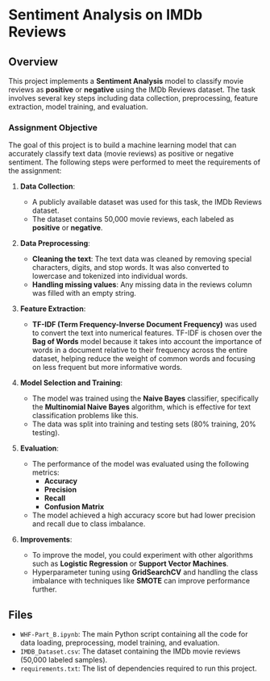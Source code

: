 # Sentiment Analysis on IMDb Reviews

## Overview

This project implements a **Sentiment Analysis** model to classify movie reviews as **positive** or **negative** using the IMDb Reviews dataset. The task involves several key steps including data collection, preprocessing, feature extraction, model training, and evaluation.

### Assignment Objective
The goal of this project is to build a machine learning model that can accurately classify text data (movie reviews) as positive or negative sentiment. The following steps were performed to meet the requirements of the assignment:

1. **Data Collection**:
   - A publicly available dataset was used for this task, the IMDb Reviews dataset.
   - The dataset contains 50,000 movie reviews, each labeled as **positive** or **negative**.

2. **Data Preprocessing**:
   - **Cleaning the text**: The text data was cleaned by removing special characters, digits, and stop words. It was also converted to lowercase and tokenized into individual words.
   - **Handling missing values**: Any missing data in the reviews column was filled with an empty string.

3. **Feature Extraction**:
   - **TF-IDF (Term Frequency-Inverse Document Frequency)** was used to convert the text into numerical features. TF-IDF is chosen over the **Bag of Words** model because it takes into account the importance of words in a document relative to their frequency across the entire dataset, helping reduce the weight of common words and focusing on less frequent but more informative words.

4. **Model Selection and Training**:
   - The model was trained using the **Naive Bayes** classifier, specifically the **Multinomial Naive Bayes** algorithm, which is effective for text classification problems like this.
   - The data was split into training and testing sets (80% training, 20% testing).

5. **Evaluation**:
   - The performance of the model was evaluated using the following metrics:
     - **Accuracy**
     - **Precision**
     - **Recall**
     - **Confusion Matrix**
   - The model achieved a high accuracy score but had lower precision and recall due to class imbalance.

6. **Improvements**:
   - To improve the model, you could experiment with other algorithms such as **Logistic Regression** or **Support Vector Machines**.
   - Hyperparameter tuning using **GridSearchCV** and handling the class imbalance with techniques like **SMOTE** can improve performance further.

## Files

- `WHF-Part_B.ipynb`: The main Python script containing all the code for data loading, preprocessing, model training, and evaluation.
- `IMDB_Dataset.csv`: The dataset containing the IMDb movie reviews (50,000 labeled samples).
- `requirements.txt`: The list of dependencies required to run this project.
